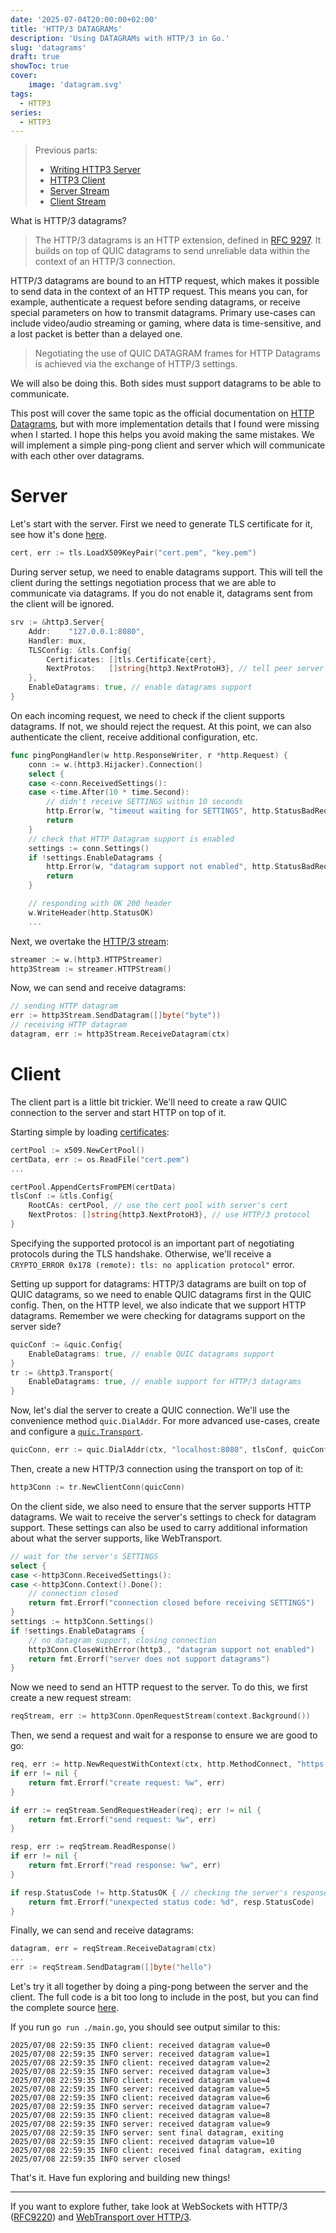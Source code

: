 ```yaml
---
date: '2025-07-04T20:00:00+02:00'
title: 'HTTP/3 DATAGRAMs'
description: 'Using DATAGRAMs with HTTP/3 in Go.'
slug: 'datagrams'
draft: true
showToc: true
cover:
    image: 'datagram.svg'
tags:
  - HTTP3
series:
  - HTTP3
---
```


> Previous parts:
> - [Writing HTTP3 Server](/blog/http3/http3-server/)
> - [HTTP3 Client](/blog/http3/http3-client)
> - [Server Stream](/blog/http3/server-stream/)
> - [Client Stream](/blog/http3/client-stream/)

What is HTTP/3 datagrams?

> The HTTP/3 datagrams is an HTTP extension, defined in [RFC 9297](https://datatracker.ietf.org/doc/rfc9297/).
> It builds on top of QUIC datagrams to send unreliable data within the context of an HTTP/3 connection.

HTTP/3 datagrams are bound to an HTTP request, which makes it possible to send
data in the context of an HTTP request. This means you can, for example, authenticate
a request before sending datagrams, or receive special parameters on how to transmit datagrams.
Primary use-cases can include video/audio streaming or gaming,
where data is time-sensitive, and a lost packet is better than a delayed one.

> Negotiating the use of QUIC DATAGRAM frames for HTTP Datagrams is achieved via the exchange of HTTP/3 settings.

We will also be doing this. Both sides must support datagrams to be able to communicate.

This post will cover the same topic as the official documentation on
[HTTP Datagrams](https://quic-go.net/docs/http3/datagrams/), but with more implementation details
that I found were missing when I started. I hope this helps you avoid making the same mistakes.
We will implement a simple ping-pong client and server which will communicate
with each other over datagrams.

# Server

Let's start with the server. First we need to generate TLS certificate for it, see how it's done
[here](/blog/http3/http3-server/#generating-certificate).

```go
cert, err := tls.LoadX509KeyPair("cert.pem", "key.pem")
```

During server setup, we need to enable datagrams support.
This will tell the client during the settings negotiation process that we are able to communicate via datagrams.
If you do not enable it, datagrams sent from the client will be ignored.

```go
srv := &http3.Server{
    Addr:    "127.0.0.1:8080",
    Handler: mux,
    TLSConfig: &tls.Config{
        Certificates: []tls.Certificate{cert},
        NextProtos:   []string{http3.NextProtoH3}, // tell peer server supports HTTP/3 protocol
    },
    EnableDatagrams: true, // enable datagrams support
}
```

On each incoming request, we need to check if the client supports datagrams.
If not, we should reject the request. At this point, we can also authenticate the client,
receive additional configuration, etc.

```go
func pingPongHandler(w http.ResponseWriter, r *http.Request) {
    conn := w.(http3.Hijacker).Connection()
    select {
    case <-conn.ReceivedSettings():
    case <-time.After(10 * time.Second):
        // didn't receive SETTINGS within 10 seconds
        http.Error(w, "timeout waiting for SETTINGS", http.StatusBadRequest)
        return
    }
    // check that HTTP Datagram support is enabled
    settings := conn.Settings()
    if !settings.EnableDatagrams {
        http.Error(w, "datagram support not enabled", http.StatusBadRequest)
        return
    }

    // responding with OK 200 header
    w.WriteHeader(http.StatusOK)
    ...
```

Next, we overtake the [HTTP/3 stream](/blog/http3/server-stream#overtaking-http3-stream):

```go
streamer := w.(http3.HTTPStreamer)
http3Stream := streamer.HTTPStream()
```

Now, we can send and receive datagrams:

```go
// sending HTTP datagram
err := http3Stream.SendDatagram([]byte("byte"))
// receiving HTTP datagram
datagram, err := http3Stream.ReceiveDatagram(ctx)
```

# Client

The client part is a little bit trickier. We'll need to create a raw QUIC connection to the server
and start HTTP on top of it.

Starting simple by loading [certificates](#trusting-servers-tls-certificate):

```go
certPool := x509.NewCertPool()
certData, err := os.ReadFile("cert.pem")
...

certPool.AppendCertsFromPEM(certData)
tlsConf := &tls.Config{
    RootCAs: certPool, // use the cert pool with server's cert
    NextProtos: []string{http3.NextProtoH3}, // use HTTP/3 protocol
}
```
Specifying the supported protocol is an important part of negotiating protocols during the TLS handshake.
Otherwise, we'll receive a `CRYPTO_ERROR 0x178 (remote): tls: no application protocol"` error.

Setting up support for datagrams: HTTP/3 datagrams are built on top of QUIC datagrams,
so we need to enable QUIC datagrams first in the QUIC config.
Then, on the HTTP level, we also indicate that we support HTTP datagrams.
Remember we were checking for datagrams support on the server side?

```go
quicConf := &quic.Config{
    EnableDatagrams: true, // enable QUIC datagrams support
}
tr := &http3.Transport{
    EnableDatagrams: true, // enable support for HTTP/3 datagrams
}
```

Now, let's dial the server to create a QUIC connection.
We'll use the convenience method `quic.DialAddr`. For more advanced use-cases, create
and configure a [`quic.Transport`](https://pkg.go.dev/github.com/quic-go/quic-go@v0.53.0#Transport).

```go
quicConn, err := quic.DialAddr(ctx, "localhost:8080", tlsConf, quicConf)
```

Then, create a new HTTP/3 connection using the transport on top of it:

```go
http3Conn := tr.NewClientConn(quicConn)
```

On the client side, we also need to ensure that the server supports HTTP datagrams.
We wait to receive the server's settings to check for datagram support.
These settings can also be used to carry additional information about what the server supports,
like WebTransport.

```go
// wait for the server's SETTINGS
select {
case <-http3Conn.ReceivedSettings():
case <-http3Conn.Context().Done():
    // connection closed
    return fmt.Errorf("connection closed before receiving SETTINGS")
}
settings := http3Conn.Settings()
if !settings.EnableDatagrams {
    // no datagram support, closing connection
	http3Conn.CloseWithError(http3., "datagram support not enabled")
    return fmt.Errorf("server does not support datagrams")
}
```

Now we need to send an HTTP request to the server. To do this, we first create a new request stream:

```go
reqStream, err := http3Conn.OpenRequestStream(context.Background())
```

Then, we send a request and wait for a response to ensure we are good to go:

```go
req, err := http.NewRequestWithContext(ctx, http.MethodConnect, "https://localhost:8080/ping-pong", http.NoBody)
if err != nil {
    return fmt.Errorf("create request: %w", err)
}

if err := reqStream.SendRequestHeader(req); err != nil {
    return fmt.Errorf("send request: %w", err)
}

resp, err := reqStream.ReadResponse()
if err != nil {
    return fmt.Errorf("read response: %w", err)
}

if resp.StatusCode != http.StatusOK { // checking the server's response to see if we can start datagram exchange
    return fmt.Errorf("unexpected status code: %d", resp.StatusCode)
}
```

Finally, we can send and receive datagrams:

```go
datagram, err = reqStream.ReceiveDatagram(ctx)
...
err := reqStream.SendDatagram([]byte("hello")
```

Let's try it all together by doing a ping-pong between the server and the client.
The full code is a bit too long to include in the post, but you can find the complete source
[here](https://github.com/dmksnnk/blog/tree/main/examples/http3/datagrams/).

If you run `go run ./main.go`, you should see output similar to this:
```
2025/07/08 22:59:35 INFO client: received datagram value=0
2025/07/08 22:59:35 INFO server: received datagram value=1
2025/07/08 22:59:35 INFO client: received datagram value=2
2025/07/08 22:59:35 INFO server: received datagram value=3
2025/07/08 22:59:35 INFO client: received datagram value=4
2025/07/08 22:59:35 INFO server: received datagram value=5
2025/07/08 22:59:35 INFO client: received datagram value=6
2025/07/08 22:59:35 INFO server: received datagram value=7
2025/07/08 22:59:35 INFO client: received datagram value=8
2025/07/08 22:59:35 INFO server: received datagram value=9
2025/07/08 22:59:35 INFO server: sent final datagram, exiting
2025/07/08 22:59:35 INFO client: received datagram value=10
2025/07/08 22:59:35 INFO client: received final datagram, exiting
2025/07/08 22:59:35 INFO server closed
```

That's it. Have fun exploring and building new things!

---

If you want to explore futher, take look at WebSockets with HTTP/3 ([RFC9220](https://www.rfc-editor.org/rfc/rfc9220)) and
[WebTransport over HTTP/3](https://www.ietf.org/archive/id/draft-ietf-webtrans-http3-02.html).
